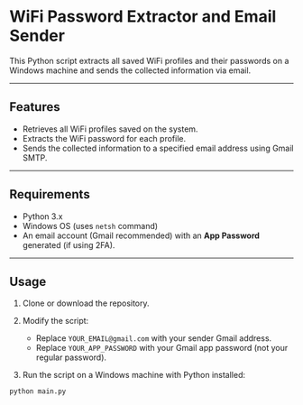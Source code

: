 # WiFi Password Extractor and Email Sender

This Python script extracts all saved WiFi profiles and their passwords on a Windows machine and sends the collected information via email.

---

## Features

- Retrieves all WiFi profiles saved on the system.
- Extracts the WiFi password for each profile.
- Sends the collected information to a specified email address using Gmail SMTP.

---

## Requirements

- Python 3.x
- Windows OS (uses `netsh` command)
- An email account (Gmail recommended) with an **App Password** generated (if using 2FA).

---

## Usage

1. Clone or download the repository.

2. Modify the script:

   - Replace `YOUR_EMAIL@gmail.com` with your sender Gmail address.
   - Replace `YOUR_APP_PASSWORD` with your Gmail app password (not your regular password).

3. Run the script on a Windows machine with Python installed:

```bash
python main.py
```
